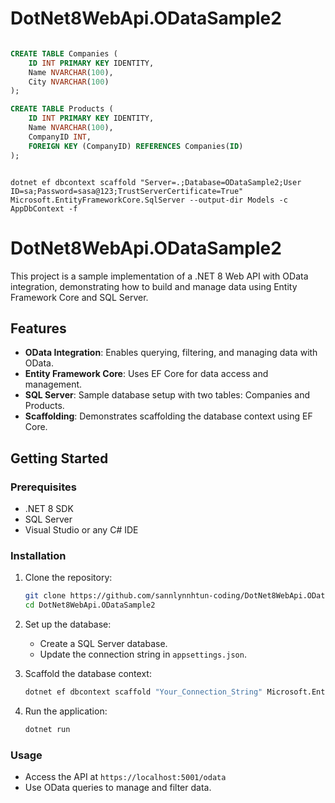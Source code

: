 # DotNet8WebApi.ODataSample2

```sql

CREATE TABLE Companies (
    ID INT PRIMARY KEY IDENTITY,
    Name NVARCHAR(100),
    City NVARCHAR(100)
);

CREATE TABLE Products (
    ID INT PRIMARY KEY IDENTITY,
    Name NVARCHAR(100),
    CompanyID INT,
    FOREIGN KEY (CompanyID) REFERENCES Companies(ID)
);


```

```

dotnet ef dbcontext scaffold "Server=.;Database=ODataSample2;User ID=sa;Password=sasa@123;TrustServerCertificate=True" Microsoft.EntityFrameworkCore.SqlServer --output-dir Models -c AppDbContext -f

```

# DotNet8WebApi.ODataSample2

This project is a sample implementation of a .NET 8 Web API with OData integration, demonstrating how to build and manage data using Entity Framework Core and SQL Server.

## Features

- **OData Integration**: Enables querying, filtering, and managing data with OData.
- **Entity Framework Core**: Uses EF Core for data access and management.
- **SQL Server**: Sample database setup with two tables: Companies and Products.
- **Scaffolding**: Demonstrates scaffolding the database context using EF Core.

## Getting Started

### Prerequisites

- .NET 8 SDK
- SQL Server
- Visual Studio or any C# IDE

### Installation

1. Clone the repository:
   ```sh
   git clone https://github.com/sannlynnhtun-coding/DotNet8WebApi.ODataSample2
   cd DotNet8WebApi.ODataSample2
   ```

2. Set up the database:
   - Create a SQL Server database.
   - Update the connection string in `appsettings.json`.

3. Scaffold the database context:
   ```sh
   dotnet ef dbcontext scaffold "Your_Connection_String" Microsoft.EntityFrameworkCore.SqlServer -o Models
   ```

4. Run the application:
   ```sh
   dotnet run
   ```

### Usage

- Access the API at `https://localhost:5001/odata`
- Use OData queries to manage and filter data.
